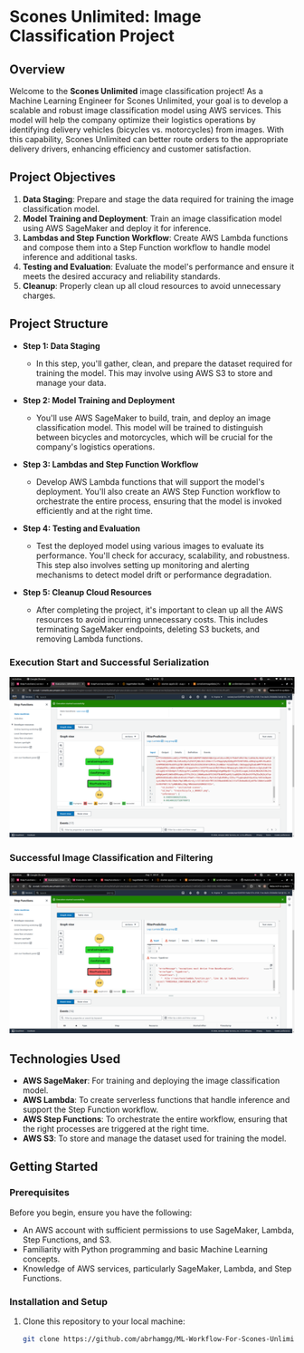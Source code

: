 # Scones Unlimited: Image Classification Project

## Overview

Welcome to the **Scones Unlimited** image classification project! As a Machine Learning Engineer for Scones Unlimited, your goal is to develop a scalable and robust image classification model using AWS services. This model will help the company optimize their logistics operations by identifying delivery vehicles (bicycles vs. motorcycles) from images. With this capability, Scones Unlimited can better route orders to the appropriate delivery drivers, enhancing efficiency and customer satisfaction.

## Project Objectives

1. **Data Staging**: Prepare and stage the data required for training the image classification model.
2. **Model Training and Deployment**: Train an image classification model using AWS SageMaker and deploy it for inference.
3. **Lambdas and Step Function Workflow**: Create AWS Lambda functions and compose them into a Step Function workflow to handle model inference and additional tasks.
4. **Testing and Evaluation**: Evaluate the model's performance and ensure it meets the desired accuracy and reliability standards.
5. **Cleanup**: Properly clean up all cloud resources to avoid unnecessary charges.

## Project Structure

- **Step 1: Data Staging**
  - In this step, you'll gather, clean, and prepare the dataset required for training the model. This may involve using AWS S3 to store and manage your data.
  
- **Step 2: Model Training and Deployment**
  - You'll use AWS SageMaker to build, train, and deploy an image classification model. This model will be trained to distinguish between bicycles and motorcycles, which will be crucial for the company's logistics operations.
  
- **Step 3: Lambdas and Step Function Workflow**
  - Develop AWS Lambda functions that will support the model's deployment. You'll also create an AWS Step Function workflow to orchestrate the entire process, ensuring that the model is invoked efficiently and at the right time.
  
- **Step 4: Testing and Evaluation**
  - Test the deployed model using various images to evaluate its performance. You'll check for accuracy, scalability, and robustness. This step also involves setting up monitoring and alerting mechanisms to detect model drift or performance degradation.
  
- **Step 5: Cleanup Cloud Resources**
  - After completing the project, it's important to clean up all the AWS resources to avoid incurring unnecessary costs. This includes terminating SageMaker endpoints, deleting S3 buckets, and removing Lambda functions.
  
### Execution Start and Successful Serialization
![Execution Start](/images/1.png)

### Successful Image Classification and Filtering
![Successful Image Classification](/images/2.png)


## Technologies Used

- **AWS SageMaker**: For training and deploying the image classification model.
- **AWS Lambda**: To create serverless functions that handle inference and support the Step Function workflow.
- **AWS Step Functions**: To orchestrate the entire workflow, ensuring that the right processes are triggered at the right time.
- **AWS S3**: To store and manage the dataset used for training the model.

## Getting Started

### Prerequisites

Before you begin, ensure you have the following:

- An AWS account with sufficient permissions to use SageMaker, Lambda, Step Functions, and S3.
- Familiarity with Python programming and basic Machine Learning concepts.
- Knowledge of AWS services, particularly SageMaker, Lambda, and Step Functions.

### Installation and Setup

1. Clone this repository to your local machine:
   ```bash
   git clone https://github.com/abrhamgg/ML-Workflow-For-Scones-Unlimited.git
